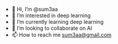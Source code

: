 - 👋 Hi, I’m @sum3aa
- 👀 I’m interested in deep learning 
- 🌱 I’m currently learning deep learning
- 💞️ I’m looking to collaborate on AI
- 📫 How to reach me sum3aa@gmail.com

<!---
sum3aa/sum3aa is a ✨ special ✨ repository because its `README.md` (this file) appears on your GitHub profile.
You can click the Preview link to take a look at your changes.
--->

